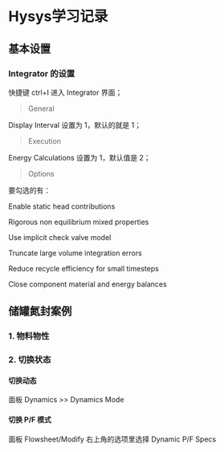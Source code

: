 # Hysys学习记录


## 基本设置
### Integrator 的设置
快捷键 ctrl+I 进入 Integrator 界面；
> General

Display Interval 设置为 1，默认的就是 1；

> Execution

Energy Calculations 设置为 1，默认值是 2；

> Options

要勾选的有：

Enable static head contributions

Rigorous non equilibrium mixed properties

Use implicit check valve model

Truncate large volume integration errors

Reduce recycle efficiency for small timesteps

Close component material and energy balances



## 储罐氮封案例
### 1. 物料物性

### 2. 切换状态
#### 切换动态
面板 Dynamics >> Dynamics Mode
#### 切换 P/F 模式
面板 Flowsheet/Modify  右上角的选项里选择 Dynamic P/F Specs

